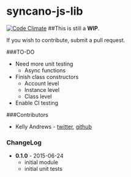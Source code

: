 # syncano-js-lib
[![Code Climate](https://codeclimate.com/repos/558ea6ad695680479a00276f/badges/97dca413d9b029dc5b01/gpa.svg)](https://codeclimate.com/repos/558ea6ad695680479a00276f/feed)
##This is still a **WIP**.

If you wish to contribute, submit a pull request.

###TO-DO
+ Need more unit testing
  + Async functions
+ Finish class constructors
  + Account level
  + Instance level
  + Class level
+ Enable CI testing

###Contributors
* Kelly Andrews - [twitter](https://twitter.com/kellyjandrews), [github](https://github.com/kellyjandrews)


### ChangeLog
* **0.1.0** - 2015-06-24
    * initial module
    * initial unit tests
